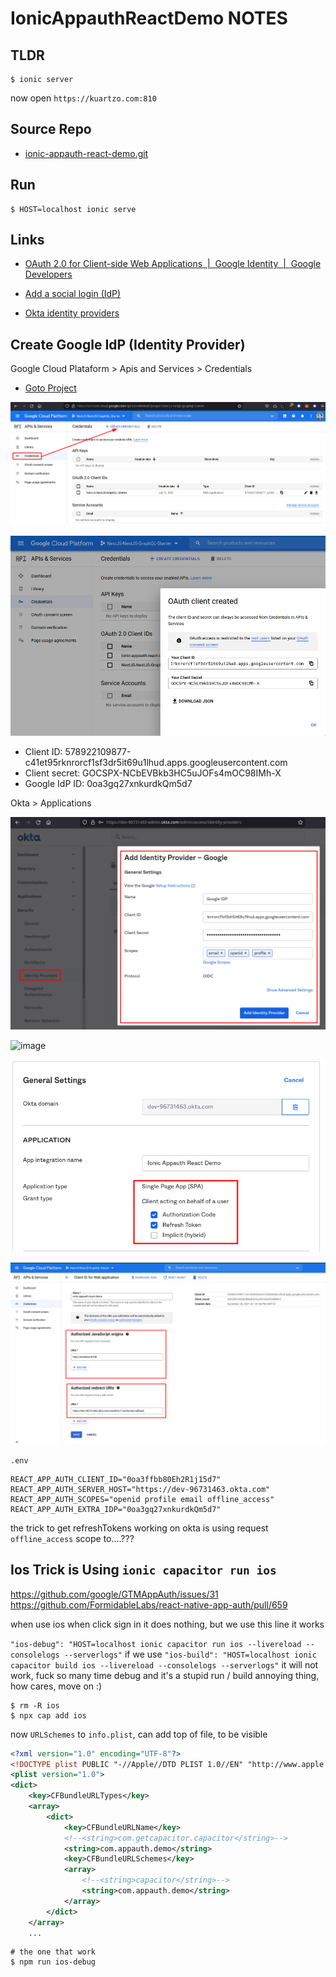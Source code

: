 # IonicAppauthReactDemo NOTES

## TLDR

```shell
$ ionic server
```

now open `https://kuartzo.com:810`


## Source Repo

- [ionic-appauth-react-demo.git](https://github.com/creasoft-dev/ionic-appauth-react-demo.git)

## Run

```shell
$ HOST=localhost ionic serve
```

## Links

- [OAuth 2.0 for Client-side Web Applications &nbsp;|&nbsp; Google Identity &nbsp;|&nbsp; Google Developers](https://developers.google.com/identity/protocols/oauth2/javascript-implicit-flow)

- [Add a social login (IdP)](https://help.okta.com/en/prod/Content/Topics/Security/idp-social.htm)

- [Okta identity providers](https://dev-96731463-admin.okta.com/admin/access/identity-providers)

## Create Google IdP (Identity Provider)

Google Cloud Plataform > Apis and Services > Credentials

- [Goto Project](https://console.cloud.google.com/apis/credentials/oauthclient/578922109877-c41et95rknrorcf1sf3dr5it69u1lhud.apps.googleusercontent.com?project=nextjs-nestjs-graphql-starter)

![image](attachments/2021-12-30-19-40-03.png)

![image](attachments/2021-12-30-19-42-37.png)

- Client ID: 578922109877-c41et95rknrorcf1sf3dr5it69u1lhud.apps.googleusercontent.com
- Client secret: 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
- Google IdP ID: 0oa3gq27xnkurdkQm5d7

Okta > Applications

![image](attachments/2021-12-30-19-52-24.png)

![image](2021-12-30-19-53-51.png)

![image](attachments/2022-01-06-21-53-40.png)

![image](attachments/2021-12-30-23-55-20.png)

`.env`

```shell
REACT_APP_AUTH_CLIENT_ID="0oa3ffbb80Eh2R1j15d7"
REACT_APP_AUTH_SERVER_HOST="https://dev-96731463.okta.com"
REACT_APP_AUTH_SCOPES="openid profile email offline_access"
REACT_APP_AUTH_EXTRA_IDP="0oa3gq27xnkurdkQm5d7"
```

the trick to get refreshTokens working on okta is using request `offline_access` scope to....???

## Ios Trick is Using `ionic capacitor run ios`

https://github.com/google/GTMAppAuth/issues/31
https://github.com/FormidableLabs/react-native-app-auth/pull/659

when use ios when click sign in it does nothing, but we use this line it works

`"ios-debug": "HOST=localhost ionic capacitor run ios --livereload --consolelogs --serverlogs"`
if we use 
`"ios-build": "HOST=localhost ionic capacitor build ios --livereload --consolelogs --serverlogs"` it will not work, fuck so many time debug and it's a stupid run / build annoying thing, how cares, move on :)

```shell
$ rm -R ios
$ npx cap add ios
```

now `URLSchemes` to `info.plist`, can add top of file, to be visible

```xml
<?xml version="1.0" encoding="UTF-8"?>
<!DOCTYPE plist PUBLIC "-//Apple//DTD PLIST 1.0//EN" "http://www.apple.com/DTDs/PropertyList-1.0.dtd">
<plist version="1.0">
<dict>
	<key>CFBundleURLTypes</key>
	<array>
		<dict>
			<key>CFBundleURLName</key>
			<!--<string>com.getcapacitor.capacitor</string>-->
			<string>com.appauth.demo</string>
			<key>CFBundleURLSchemes</key>
			<array>
				<!--<string>capacitor</string>-->
				<string>com.appauth.demo</string>
			</array>
		</dict>
	</array>
	...
```

```shell
# the one that work
$ npm run ios-debug
```